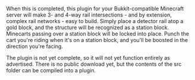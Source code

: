 When this is completed, this plugin for your Bukkit-compatible Minecraft server will make 3- and 4-way rail intersections - and by extension, complex rail networks - easy to build. Simply place a detector rail atop a gold block, and the structure will be recognized as a station block. Minecarts passing over a station block will be locked into place. Punch the cart you're riding when it's on a station block, and you'll be boosted in the direction you're facing.

The plugin is not yet complete, so it will not yet function entirely as advertised. There is no public download yet, but the contents of the src folder can be compiled into a plugin.